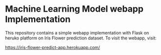 # Machine Learning Model webapp Implementation
This repository contains a simple webapp implementation with Flask on heruko platform on Iris Flower prediction dataset. To visit the webapp, visit:

https://iris-flower-predict-app.herokuapp.com/



